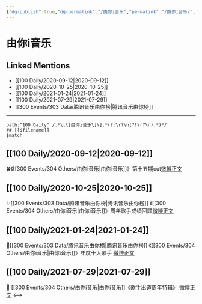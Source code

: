 ```yaml
---
{"dg-publish":true,"dg-permalink":"/由你i音乐","permalink":"/由你i音乐/","created":"2023-04-07T13:51:29.666+08:00","updated":"2023-04-10T17:12:59.459+08:00"}
---
```


# 由你i音乐

## Linked Mentions
- [[100 Daily/2020-09-12\|2020-09-12]]
- [[100 Daily/2020-10-25\|2020-10-25]]
- [[100 Daily/2021-01-24\|2021-01-24]]
- [[100 Daily/2021-07-29\|2021-07-29]]
- [[300 Events/303 Data/腾讯音乐由你榜\|腾讯音乐由你榜]]


---

```expander
path:"100 Daily" /.*\[\[由你i音乐\]\].*(?:\r?\n(?!\r?\n).*)*/
## [[$filename]]
$match
```
## [[100 Daily/2020-09-12\|2020-09-12]]
🍀《[[300 Events/304 Others/由你i音乐\|由你i音乐]]》第十五期cut[微博正文](https://m.weibo.cn/6466290670/4548153423168402)
## [[100 Daily/2020-10-25\|2020-10-25]]
✨[[300 Events/303 Data/腾讯音乐由你榜\|腾讯音乐由你榜]] 《[[300 Events/304 Others/由你i音乐\|由你i音乐]]》周年歌手成绩回顾[微博正文](https://m.weibo.cn/6466290670/4563905698076407)

## [[100 Daily/2021-01-24\|2021-01-24]]
🌟[[300 Events/303 Data/腾讯音乐由你榜\|腾讯音乐由你榜]] 《[[300 Events/304 Others/由你i音乐\|由你i音乐]]》年度十大歌手 [微博正文](https://m.weibo.cn/6466290670/4596954711989296)

## [[100 Daily/2021-07-29\|2021-07-29]]
💫 [[300 Events/304 Others/由你i音乐\|由你i音乐]]《歌手出道周年特辑》 [微博正文](https://m.weibo.cn/6466290670/4664303767000223)
<-->